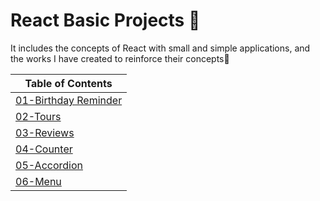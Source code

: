 # React Basic Projects  🥳 

It includes the concepts of React with small and simple applications, and the works I have created to reinforce their concepts👾


| Table of Contents                              |
| -----------------------------------------------|
| [01-Birthday Reminder](#01-birthday-reminder)  |
| [02-Tours](#02-tours)                          |
| [03-Reviews](#03-reviews)                      |
| [04-Counter](#04-counter)                      |
| [05-Accordion](#05-accordion)                  |
| [06-Menu](#06-menu)                            |
